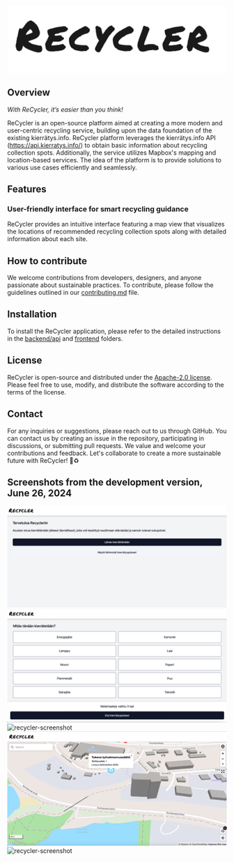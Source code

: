 ![recycler-logo](images/recycler_logo.png)

## Overview

_With ReCycler, it’s easier than you think!_

ReCycler is an open-source platform aimed at creating a more modern and user-centric recycling service, building upon the data foundation of the existing kierrätys.info. ReCycler platform leverages the kierrätys.info API (https://api.kierratys.info/) to obtain basic information about recycling collection spots. Additionally, the service utilizes Mapbox's mapping and location-based services. The idea of the platform is to provide solutions to various use cases efficiently and seamlessly.
## Features
### User-friendly interface for smart recycling guidance
ReCycler provides an intuitive interface featuring a map view that visualizes the locations of recommended recycling collection spots along with detailed information about each site.
## How to contribute
We welcome contributions from developers, designers, and anyone passionate about sustainable practices. To contribute, please follow the guidelines outlined in our [contributing.md](contributing.md) file.
## Installation
To install the ReCycler application, please refer to the detailed instructions in the [backend/api](/backend/api/README.md) and [frontend](/frontend/README.md) folders.
## License
ReCycler is open-source and distributed under the [Apache-2.0 license](licence.md). Please feel free to use, modify, and distribute the software according to the terms of the license.
## Contact
For any inquiries or suggestions, please reach out to us through GitHub. You can contact us by creating an issue in the repository, participating in discussions, or submitting pull requests. We value and welcome your contributions and feedback.
Let's collaborate to create a more sustainable future with ReCycler! :seedling::recycle:
## Screenshots from the development version, June 26, 2024
![recycler-screenshot](images/recycler-gui-june2024-intro.png)
![recycler-screenshot](images/recycler-gui-june2024-materials.png)
![recycler-screenshot](images/recycler-gui-june2024-finland.png)
![recycler-screenshot](images/recycler-gui-june2024-detailed.png)
![recycler-screenshot](images/recycler-gui-june2024-satellite.png)
